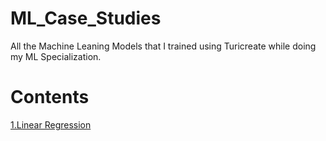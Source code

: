# ML_Case_Studies
All the Machine Leaning Models that I trained using Turicreate while doing my ML Specialization.

# Contents
[1.Linear Regression](https://github.com/harshalstomp/ML_Case_Studies/tree/master/1.Linear_Regression)
